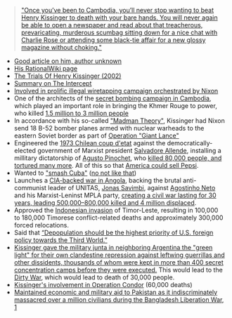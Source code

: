 > ["Once you’ve been to Cambodia, you’ll never stop wanting to beat Henry Kissinger to death with your bare hands. You will never again be able to open a newspaper and read about that treacherous, prevaricating, murderous scumbag sitting down for a nice chat with Charlie Rose or attending some black-tie affair for a new glossy magazine without choking."](https://slate.com/news-and-politics/2018/06/anthony-bourdain-really-really-hated-henry-kissinger.html)



- [Good article on him, author unknown](http://fs2.american.edu/dfagel/www/Harper's%20Magazine%20THE%20CASE%20AGAINST%20HENRY%20KISSINGER_(former%20Secretary%20of%20State).htm)
- [His RationalWiki page](https://rationalwiki.org/wiki/Henry_Kissinger#The_ugly)
- [The Trials Of Henry Kissinger (2002)](https://youtu.be/tIVDZYVDraM)
- [Summary on The Intercept](https://theintercept.com/2016/02/12/henry-kissingers-war-crimes-are-central-to-the-divide-between-hillary-clinton-and-bernie-sanders/)
- [Involved in prolific illegal wiretapping campaign orchestrated by Nixon](https://www.nytimes.com/1976/03/11/archives/nixon-testifies-kissinger-picked-wiretap-targets-says-he-ordered.html)
- One of the architects of the [secret bombing campaign in Cambodia](https://en.wikipedia.org/wiki/Operation_Freedom_Deal), which played an important role in bringing the Khmer Rouge to power, who killed [1.5 million to 3 million people](https://cla.umn.edu/chgs/holocaust-genocide-education/resource-guides/cambodia)
- In accordance with his so-called ["Madman Theory"](https://en.wikipedia.org/wiki/Madman_theory), Kissinger had Nixon send 18 B-52 bomber planes armed with nuclear warheads to the eastern Soviet border as part of [Operation "Giant Lance"](https://en.wikipedia.org/wiki/Operation_Giant_Lance)
- Engineered the [1973 Chilean coup d'etat](https://en.wikipedia.org/wiki/1973_Chilean_coup_d%27%C3%A9tat) against the democratically-elected government of Marxist president [Salvadore Allende](https://en.wikipedia.org/wiki/Salvador_Allende), installing a millitary dictatorship of [Agusto Pinochet](https://en.wikipedia.org/wiki/Augusto_Pinochet), who [killed 80,000 people, and tortured many more](https://en.wikipedia.org/wiki/Human_rights_abuses_in_Chile_under_Augusto_Pinochet). All of this so that [America could sell Pepsi](https://www.theguardian.com/business/1998/nov/08/observerbusiness.theobserver).
- Wanted to ["smash Cuba"](http://www.nytimes.com/2014/10/01/world/americas/kissinger-drew-up-plans-to-attack-cuba-records-show.html) ([no not like that](https://cdn3.emoji.gg/emojis/3764-cuteflush.png))
- Launches a [CIA-backed war in Angola](https://en.wikipedia.org/wiki/Operation_IA_Feature), backing the brutal anti-communist leader of UNITAS, [Jonas Savimbi](https://en.wikipedia.org/wiki/Jonas_Savimbi), against [Agostinho Neto](https://en.wikipedia.org/wiki/Agostinho_Neto) and his Marxist-Leninst MPLA party, [creating a civil war lasting for 30 years, leading 500,000–800,000 killed and 4 million displaced](https://en.wikipedia.org/wiki/Angolan_Civil_War).
- Approved the [Indonesian invasion](https://en.wikipedia.org/wiki/Indonesian_invasion) of Timor-Leste, resulting in 100,000 to 180,000 Timorese conflict-related deaths and approximately 300,000 forced relocations.
- Said that [“Depopulation should be the highest priority of U.S. foreign policy towards the Third World.”](https://silencednomore.com/kissinger-eugenics-depopulation/)
- [Kissinger gave the military junta in neighboring Argentina the "green light" for their own clandestine repression against leftwing guerrillas and other dissidents, thousands of whom were kept in more than 400 secret concentration camps before they were executed.](https://www.thenation.com/article/archive/how-much-did-the-us-know-about-the-kidnapping-torture-and-murder-of-over-20000-people-in-argentina/) This would lead to the [Dirty War](https://en.wikipedia.org/wiki/Dirty_War), which would lead to death of 30,000 people.
- [Kissinger's involvement in Operation Condor](https://en.wikipedia.org/wiki/Operation_Condor#Role_of_Henry_Kissinger) (60,000 deaths)
- [Maintained economic and military aid to Pakistan as it indiscriminately massacred over a million civilians during the Bangladesh Liberation War](https://archive.is/gVgFu), [1](https://en.wikipedia.org/wiki/Bangladesh_genocide#US_complicity)
